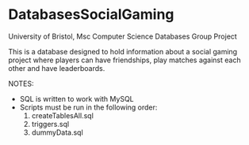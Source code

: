 DatabasesSocialGaming
=====================

University of Bristol, Msc Computer Science Databases Group Project

This is a database designed to hold information about a social gaming project
where players can have friendships, play matches against each other and have leaderboards.

NOTES:
- SQL is written to work with MySQL
- Scripts must be run in the following order:
  1) createTablesAll.sql
  2) triggers.sql
  3) dummyData.sql




